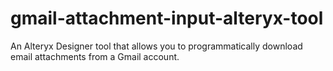 # gmail-attachment-input-alteryx-tool
An Alteryx Designer tool that allows you to programmatically download email attachments from a Gmail account.
